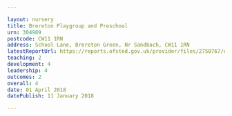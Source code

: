 ```yaml
---

layout: nursery
title: Brereton Playgroup and Preschool
urn: 304989
postcode: CW11 1RN
address: School Lane, Brereton Green, Nr Sandbach, CW11 1RN
latestReportUrl: https://reports.ofsted.gov.uk/provider/files/2750767/urn/304989.pdf
teaching: 2
development: 4
leadership: 4
outcomes: 2
overall: 4
date: 01 April 2018 
datePublish: 11 January 2018

---
```

